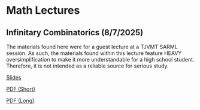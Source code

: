 # Math Lectures

## Infinitary Combinatorics (8/7/2025)

The materials found here were for a guest lecture at a TJVMT SARML session. As such, the materials found within this lecture feature HEAVY oversimplification to make it more understandable for a high school student. Therefore, it is not intended as a reliable source for serious study.

[Slides](/infinitarycombo/slides.pdf)

[PDF (Short)](/infinitarycombo/short.pdf)

[PDF (Long)](/infinitarycombo/long.pdf)